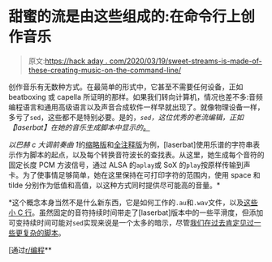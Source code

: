# 甜蜜的流是由这些组成的:在命令行上创作音乐

> 原文:[https://hack aday . com/2020/03/19/sweet-streams-is-made-of-these-creating-music-on-the-command-line/](https://hackaday.com/2020/03/19/sweet-streams-are-made-of-these-creating-music-on-the-command-line/)

创作音乐有无数种方式。在最简单的形式中，它甚至不需要任何设备，正如 beatboxing 或 capella 所证明的那样。如果我们转向计算机，情况也差不多:音频编程语言和通用高级语言以及声音合成软件一样早就出现了。就像物理设备一样，多亏了`sed`，这些都不是特别必要。是的，*`sed`，这位优秀的老流编辑，正如【laserbat】在她的音乐生成脚本中显示的[。](https://github.com/laserbat/bach.sed)*

 *以巴赫 c 大调前奏曲 1*的[缩略版](https://github.com/laserbat/bach.sed/blob/master/bach.min.sed)和[全注释版](https://github.com/laserbat/bach.sed/blob/master/bach.sed)为例，[laserbat]使用乐谱的字符串表示作为脚本的起点，以及每个转换音符波长的查找表。从这里，她生成每个音符的固定长度 PCM 方波信号，通过 ALSA 的`aplay`或 SoX 的`play`按原样传输到声卡。为了使事情足够简单，她在这里保持在可打印字符的范围内，使用 space 和 tilde 分别作为低值和高值，以这种方式同时提供尽可能高的音量。*

 *这个概念本身当然不是什么新东西，它是如何工作的`.au`和`.wav`文件，以及[这些小 C 行](https://hackaday.com/2011/11/01/annoy-your-sound-guy-even-more/)。虽然固定的音符持续时间带走了[laserbat]版本中的一些平滑度，但添加可变持续时间可能对`sed`实现来说是一个太多的暗示，尽管[我们在过去肯定见过一些更复杂的脚本](https://hackaday.com/2020/01/12/maze-solving-via-text-editing/)。

[通过[r/编程](https://www.reddit.com/r/programming/comments/fi31wf/you_can_use_gnu_sed_to_generate_music_heres/)**